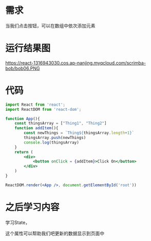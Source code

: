 # 需求

当我们点击按钮，可以在数组中依次添加元素

# 运行结果图

https://react-1316943030.cos.ap-nanjing.myqcloud.com/scrimba-bob/bob06.PNG

# 代码

~~~jsx
import React from 'react';
import ReactDOM from 'react-dom';

function App(){
    const thingsArray = ["Thing1", "Thing2"]
    function addItem(){
        const newThings = `Thing${thingsArray.length+1}`
        thingsArray.push(newThings)
        console.log(thingsArray)
    }
    return (
        <div>
            <button onClick = {addItem}>Click On</button>
        </div>
    )
}

ReactDOM.render(<App />, document.getElementById('root'))
~~~

# 之后学习内容

学习State，

这个属性可以帮助我们吧更新的数据显示到页面中